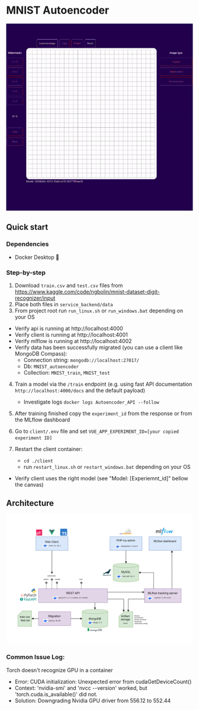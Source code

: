 # MNIST Autoencoder
<img src="documentation/demo.gif" alt="drawing" width="600"/>

## Quick start
### Dependencies
- Docker Desktop 🐋 

### Step-by-step
1. Download `train.csv` and `test.csv` files from https://www.kaggle.com/code/ngbolin/mnist-dataset-digit-recognizer/input
2. Place both files in `service_backend/data`
3. From project root run `run_linux.sh` or `run_windows.bat` depending on your OS

- Verify api is running at http://localhost:4000
- Verify client is running at http://localhost:4001
- Verify mlflow is running at http://localhost:4002
- Verify data has been successfully migrated (you can use a client like MongoDB Compass):
  - Connection string: `mongodb://localhost:27017/`
  - Db: `MNIST_autoencoder`
  - Collection: `MNIST_train`, `MNIST_test`

4. Train a model via the `/train` endpoint (e.g. using fast API documentation `http://localhost:4000/docs` and the default payload)
    - Investigate logs `docker logs Autoencoder_API --follow`

5. After training finished copy the `experiment_id` from the response or from the MLflow dashboard
6. Go to `client/.env` file and set `VUE_APP_EXPERIMENT_ID=[your copied experiment ID]`
7. Restart the client container:
    - `cd ./client`
    - run `restart_linux.sh` or `restart_windows.bat` depending on your OS

- Verify client uses the right model (see "Model: [Experiemnt_id]" bellow the canvas)

## Architecture
<img src="documentation/Architecture.png" alt="drawing" width="1500"/>

### Common Issue Log: 
Torch doesn't recognize GPU in a container
- Error: CUDA initialization: Unexpected error from cudaGetDeviceCount()
- Context: 'nvidia-smi' and 'nvcc --version' worked, but 'torch.cuda.is_available()' did not.
- Solution: Downgrading Nvidia GPU driver from 556.12 to 552.44
